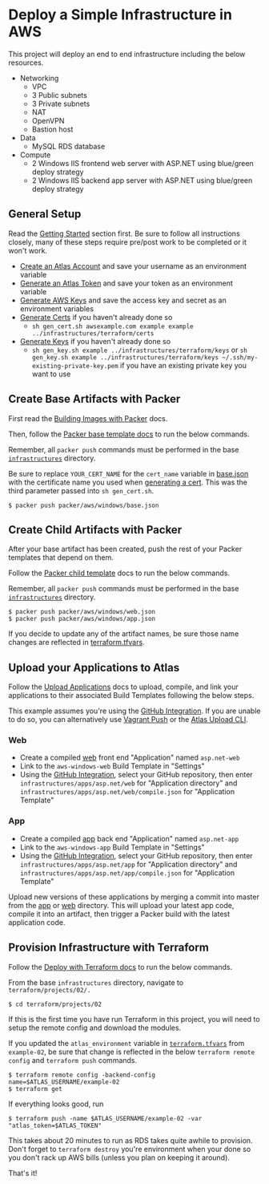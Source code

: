 # Deploy a Simple Infrastructure in AWS

This project will deploy an end to end infrastructure including the below resources.

- Networking
  - VPC
  - 3 Public subnets
  - 3 Private subnets
  - NAT
  - OpenVPN
  - Bastion host
- Data
  - MySQL RDS database
- Compute
  - 2 Windows IIS frontend web server with ASP.NET using blue/green deploy strategy
  - 2 Windows IIS backend app server with ASP.NET using blue/green deploy strategy

## General Setup

Read the [Getting Started](../../../README.md#getting-started) section first. Be sure to follow all instructions closely, many of these steps require pre/post work to be completed or it won't work.

- [Create an Atlas Account](../../../../setup/general.md#create-atlas-account) and save your username as an environment variable
- [Generate an Atlas Token](../../../../setup/general.md#generate-atlas-token) and save your token as an environment variable
- [Generate AWS Keys](../../../../setup/general.md#generate-aws-keys) and save the access key and secret as an environment variables
- [Generate Certs](../../../../setup/general.md#generate-certs) if you haven't already done so
  - `sh gen_cert.sh awsexample.com example example ../infrastructures/terraform/certs`
- [Generate Keys](../../../../setup/general.md#generate-keys) if you haven't already done so
  - `sh gen_key.sh example ../infrastructures/terraform/keys` or `sh gen_key.sh example ../infrastructures/terraform/keys ~/.ssh/my-existing-private-key.pem` if you have an existing private key you want to use

## Create Base Artifacts with Packer

First read the [Building Images with Packer](../../../../setup/general.md#building-images-with-packer) docs.

Then, follow the [Packer base template docs](../../../../setup/general.md#base-packer-templates) to run the below commands.

Remember, all `packer push` commands must be performed in the base [`infrastructures`](../../../.) directory.

Be sure to replace `YOUR_CERT_NAME` for the `cert_name` variable in [base.json](../../../packer/aws/ubuntu/base.json#L13) with the certificate name you used when [generating a cert](../../../../setup/general.md#generate-certs). This was the third parameter passed into `sh gen_cert.sh`.

    $ packer push packer/aws/windows/base.json

## Create Child Artifacts with Packer

After your base artifact has been created, push the rest of your Packer templates that depend on them.

Follow the [Packer child template](../../../../setup/general.md#child-packer-templates) docs to run the below commands.

Remember, all `packer push` commands must be performed in the base [`infrastructures`](../../../.) directory.

    $ packer push packer/aws/windows/web.json
    $ packer push packer/aws/windows/app.json

If you decide to update any of the artifact names, be sure those name changes are reflected in [terraform.tfvars](terraform.tfvars#L74-L79).

## Upload your Applications to Atlas

Follow the [Upload Applications](../../../../setup/general.md#upload-applications) docs to upload, compile, and link your applications to their associated Build Templates following the below steps.

This example assumes you're using the [GitHub Integration](https://atlas.hashicorp.com/help/applications/uploading#github). If you are unable to do so, you can alternatively use [Vagrant Push](https://atlas.hashicorp.com/help/applications/uploading#vagrant-push) or the [Atlas Upload CLI](https://atlas.hashicorp.com/help/applications/uploading#upload-cli).

### Web

- Create a compiled [web](../../../apps/asp.net/web) front end "Application" named `asp.net-web`
- Link to the `aws-windows-web` Build Template in "Settings"
- Using the [GitHub Integration](../../../../setup/general.md#github-integration), select your GitHub repository, then enter `infrastructures/apps/asp.net/web` for "Application directory" and `infrastructures/apps/asp.net/web/compile.json` for "Application Template"

### App

- Create a compiled [app](../../../apps/asp.net/app) back end "Application" named `asp.net-app`
- Link to the `aws-windows-app` Build Template in "Settings"
- Using the [GitHub Integration](../../../../setup/general.md#github-integration), select your GitHub repository, then enter `infrastructures/apps/asp.net/app` for "Application directory" and `infrastructures/apps/asp.net/app/compile.json` for "Application Template"

Upload new versions of these applications by merging a commit into master from the [app](../../../apps/asp.net/app) or [web](../../../apps/asp.net/web) directory. This will upload your latest app code, compile it into an artifact, then trigger a Packer build with the latest application code.

## Provision Infrastructure with Terraform

Follow the [Deploy with Terraform docs](../../../../setup/general.md#deploy-with-terraform) to run the below commands.

From the base `infrastructures` directory, navigate to `terraform/projects/02/.`

    $ cd terraform/projects/02

If this is the first time you have run Terraform in this project, you will need to setup the remote config and download the modules.

If you updated the `atlas_environment` variable in [`terraform.tfvars`](terraform.tfvars#L17) from `example-02`, be sure that change is reflected in the below `terraform remote config` and `terraform push` commands.

    $ terraform remote config -backend-config name=$ATLAS_USERNAME/example-02
    $ terraform get

If everything looks good, run

    $ terraform push -name $ATLAS_USERNAME/example-02 -var "atlas_token=$ATLAS_TOKEN"

This takes about 20 minutes to run as RDS takes quite awhile to provision. Don't forget to `terraform destroy` you're environment when your done so you don't rack up AWS bills (unless you plan on keeping it around).

That's it!
